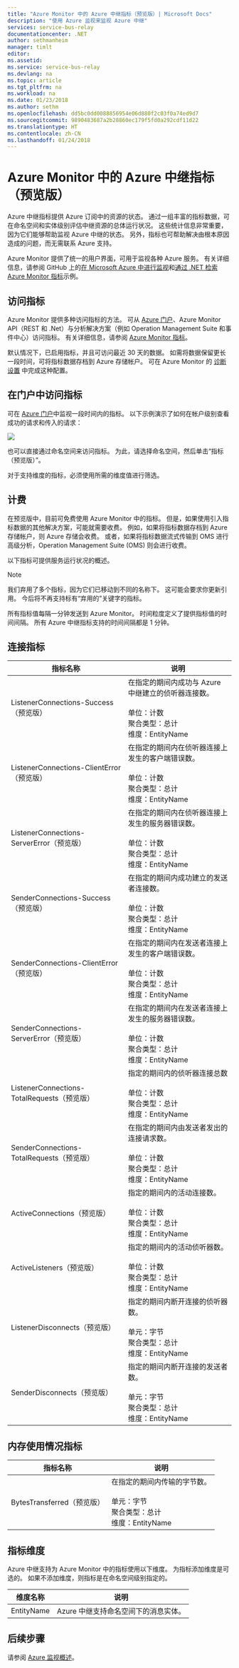 ```yaml
---
title: "Azure Monitor 中的 Azure 中继指标（预览版）| Microsoft Docs"
description: "使用 Azure 监视来监视 Azure 中继"
services: service-bus-relay
documentationcenter: .NET
author: sethmanheim
manager: timlt
editor: 
ms.assetid: 
ms.service: service-bus-relay
ms.devlang: na
ms.topic: article
ms.tgt_pltfrm: na
ms.workload: na
ms.date: 01/23/2018
ms.author: sethm
ms.openlocfilehash: dd5bc0dd0088856954e06d880f2c03f0a74ed9d7
ms.sourcegitcommit: 9890483687a2b28860ec179f5fd0a292cdf11d22
ms.translationtype: HT
ms.contentlocale: zh-CN
ms.lasthandoff: 01/24/2018
---
```

# <a name="azure-relay-metrics-in-azure-monitor-preview"></a>Azure Monitor 中的 Azure 中继指标（预览版）

Azure 中继指标提供 Azure 订阅中的资源的状态。 通过一组丰富的指标数据，可在命名空间和实体级别评估中继资源的总体运行状况。 这些统计信息非常重要，因为它们能够帮助监视 Azure 中继的状态。 另外，指标也可帮助解决由根本原因造成的问题，而无需联系 Azure 支持。

Azure Monitor 提供了统一的用户界面，可用于监视各种 Azure 服务。 有关详细信息，请参阅 GitHub 上的[在 Microsoft Azure 中进行监视](../monitoring-and-diagnostics/monitoring-overview.md)和[通过 .NET 检索 Azure Monitor 指标](https://github.com/Azure-Samples/monitor-dotnet-metrics-api)示例。

## <a name="access-metrics"></a>访问指标

Azure Monitor 提供多种访问指标的方法。 可从 [Azure 门户](https://portal.azure.com)、Azure Monitor API（REST 和 .Net）与分析解决方案（例如 Operation Management Suite 和事件中心）访问指标。 有关详细信息，请参阅 [Azure Monitor 指标](../monitoring-and-diagnostics/monitoring-overview-metrics.md#access-metrics-via-the-rest-api)。

默认情况下，已启用指标，并且可访问最近 30 天的数据。 如需将数据保留更长一段时间，可将指标数据存档到 Azure 存储帐户。 可在 Azure Monitor 的 [诊断设置](../monitoring-and-diagnostics/monitoring-overview-of-diagnostic-logs.md#resource-diagnostic-settings) 中完成这种配置。

## <a name="access-metrics-in-the-portal"></a>在门户中访问指标

可在 [Azure 门户](https://portal.azure.com)中监视一段时间内的指标。 以下示例演示了如何在帐户级别查看成功的请求和传入的请求：

![][1]

也可以直接通过命名空间来访问指标。 为此，请选择命名空间，然后单击“指标（预览版）”。 

对于支持维度的指标，必须使用所需的维度值进行筛选。

## <a name="billing"></a>计费

在预览版中，目前可免费使用 Azure Monitor 中的指标。 但是，如果使用引入指标数据的其他解决方案，可能就需要收费。 例如，如果将指标数据存档到 Azure 存储帐户，则 Azure 存储会收费。 或者，如果将指标数据流式传输到 OMS 进行高级分析，Operation Management Suite (OMS) 则会进行收费。

以下指标可提供服务运行状况的概述。 

> [!NOTE]
> 我们弃用了多个指标，因为它们已移动到不同的名称下。 这可能会要求你更新引用。 今后将不再支持标有“弃用的”关键字的指标。

所有指标值每隔一分钟发送到 Azure Monitor。 时间粒度定义了提供指标值的时间间隔。 所有 Azure 中继指标支持的时间间隔都是 1 分钟。

## <a name="connection-metrics"></a>连接指标

| 指标名称 | 说明 |
| ------------------- | ----------------- |
| ListenerConnections-Success（预览版） | 在指定的期间内成功与 Azure 中继建立的侦听器连接数。 <br/><br/> 单位：计数 <br/> 聚合类型：总计 <br/> 维度：EntityName|
|ListenerConnections-ClientError（预览版）|在指定的期间内在侦听器连接上发生的客户端错误数。<br/><br/> 单位：计数 <br/> 聚合类型：总计 <br/> 维度：EntityName|
|ListenerConnections-ServerError（预览版）|在指定的期间内在侦听器连接上发生的服务器错误数。<br/><br/> 单位：计数 <br/> 聚合类型：总计 <br/> 维度：EntityName|
|SenderConnections-Success（预览版）|在指定的期间内成功建立的发送者连接数。<br/><br/> 单位：计数 <br/> 聚合类型：总计 <br/> 维度：EntityName|
|SenderConnections-ClientError（预览版）|在指定的期间内在发送者连接上发生的客户端错误数。<br/><br/> 单位：计数 <br/> 聚合类型：总计 <br/> 维度：EntityName|
|SenderConnections-ServerError（预览版）|在指定的期间内在发送者连接上发生的服务器错误数。<br/><br/> 单位：计数 <br/> 聚合类型：总计 <br/> 维度：EntityName|
|ListenerConnections-TotalRequests（预览版）|指定的期间内的侦听器连接总数<br/><br/> 单位：计数 <br/> 聚合类型：总计 <br/> 维度：EntityName|
|SenderConnections-TotalRequests（预览版）|在指定的期间内由发送者发出的连接请求数。<br/><br/> 单位：计数 <br/> 聚合类型：总计 <br/> 维度：EntityName|
|ActiveConnections（预览版）|指定的期间内的活动连接数。<br/><br/> 单位：计数 <br/> 聚合类型：总计 <br/> 维度：EntityName|
|ActiveListeners（预览版）|指定的期间内的活动侦听器数。<br/><br/> 单位：计数 <br/> 聚合类型：总计 <br/> 维度：EntityName|
|ListenerDisconnects（预览版）|指定的期间内断开连接的侦听器数。<br/><br/> 单元：字节 <br/> 聚合类型：总计 <br/> 维度：EntityName|
|SenderDisconnects（预览版）|指定的期间内断开连接的发送者数。<br/><br/> 单元：字节 <br/> 聚合类型：总计 <br/> 维度：EntityName|

## <a name="memory-usage-metrics"></a>内存使用情况指标

| 指标名称 | 说明 |
| ------------------- | ----------------- |
|BytesTransferred（预览版）|在指定的期间内传输的字节数。<br/><br/> 单元：字节 <br/> 聚合类型：总计 <br/> 维度：EntityName|

## <a name="metrics-dimensions"></a>指标维度

Azure 中继支持为 Azure Monitor 中的指标使用以下维度。 为指标添加维度是可选的。 如果不添加维度，则指标是在命名空间级别指定的。 

|维度名称|说明|
| ------------------- | ----------------- |
|EntityName| Azure 中继支持命名空间下的消息实体。|

## <a name="next-steps"></a>后续步骤

请参阅 [Azure 监视概述](../monitoring-and-diagnostics/monitoring-overview.md)。

[1]: ./media/relay-metrics-azure-monitor/relay-monitor1.png




